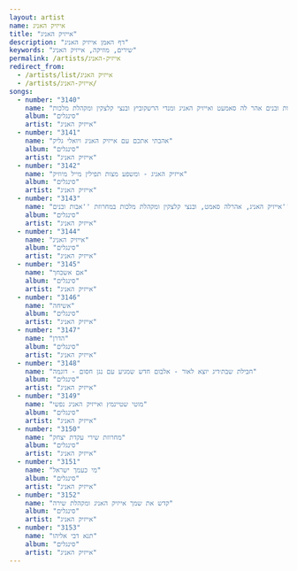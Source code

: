 ```yaml
---
layout: artist
name: אייזיק האניג
title: "אייזיק האניג"
description: "דף האמן אייזיק האניג"
keywords: "שירים, מוזיקה, אייזיק האניג"
permalink: /artists/אייזיק-האניג
redirect_from:
  - /artists/list/אייזיק האניג
  - /artists/אייזיק-האניג/
songs:
  - number: "3140"
    name: "אבות ובנים אהר לה סאמעט ואייזיק האניג ומנדי הרשקוביץ ובנצי קלצקין ומקהלת מלכות"
    album: "סינגלים"
    artist: "אייזיק האניג"
  - number: "3141"
    name: "אהבתי אתכם עם אייזיק האניג ויואלי גליק"
    album: "סינגלים"
    artist: "אייזיק האניג"
  - number: "3142"
    name: "אייזיק האניג - ומשפע מצות תפילין מייל מיוזיק"
    album: "סינגלים"
    artist: "אייזיק האניג"
  - number: "3143"
    name: "אייזיק האניג, אהרלה סאמט, ובנצי קלצקין ומקהלת מלכות במחרוזת ''אבות ובנים''"
    album: "סינגלים"
    artist: "אייזיק האניג"
  - number: "3144"
    name: "אייזיק האניג"
    album: "סינגלים"
    artist: "אייזיק האניג"
  - number: "3145"
    name: "אם אשכחך"
    album: "סינגלים"
    artist: "אייזיק האניג"
  - number: "3146"
    name: "אשיחה"
    album: "סינגלים"
    artist: "אייזיק האניג"
  - number: "3147"
    name: "הדרן"
    album: "סינגלים"
    artist: "אייזיק האניג"
  - number: "3148"
    name: "חבילת שבת׳דיג יוצא לאור - אלבום חדש שמגיע עם נגן חסום - דוגמה"
    album: "סינגלים"
    artist: "אייזיק האניג"
  - number: "3149"
    name: "מוטי שטיינמץ ואייזיק האניג נפשי"
    album: "סינגלים"
    artist: "אייזיק האניג"
  - number: "3150"
    name: "מחרוזת שירי עקדת יצחק"
    album: "סינגלים"
    artist: "אייזיק האניג"
  - number: "3151"
    name: "מי כעמך ישראל"
    album: "סינגלים"
    artist: "אייזיק האניג"
  - number: "3152"
    name: "קדש את שמך אייזיק האניג ומקהלת שירה"
    album: "סינגלים"
    artist: "אייזיק האניג"
  - number: "3153"
    name: "תנא דבי אליהו"
    album: "סינגלים"
    artist: "אייזיק האניג"
---
```

